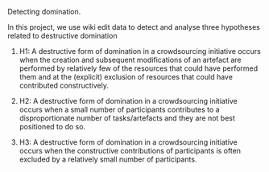 Detecting domination.

In this project, we use wiki edit data to detect and analyse three hypotheses related to destructive domination
1. H1: A destructive form of domination in a crowdsourcing initiative occurs when the creation and subsequent modifications of an artefact are performed by relatively few of the resources that could have performed them and at the (explicit) exclusion of resources that could have contributed constructively.

2. H2: A destructive form of domination in a crowdsourcing initiative occurs when a small number of participants contributes to a disproportionate number of tasks/artefacts and they are not best positioned to do so.

3. H3: A destructive form of domination in a crowdsourcing initiative occurs when the constructive contributions of participants is often excluded by a relatively small number of participants.

